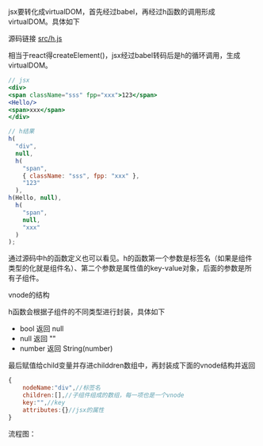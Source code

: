 
jsx要转化成virtualDOM，首先经过babel，再经过h函数的调用形成virtualDOM。具体如下 

源码链接 [src/h.js](./src/h.js)

相当于react得createElement()，jsx经过babel转码后是h的循环调用，生成virtualDOM。
```jsx
// jsx
<div>
<span className="sss" fpp="xxx">123</span>
<Hello/>
<span>xxx</span>
</div>

// h结果
h(
  "div",
  null,
  h(
    "span",
    { className: "sss", fpp: "xxx" },
    "123"
  ),
h(Hello, null),
  h(
    "span",
    null,
    "xxx"
  )
);
```
通过源码中h的函数定义也可以看见。h的函数第一个参数是标签名（如果是组件类型的化就是组件名）、第二个参数是属性值的key-value对象，后面的参数是所有子组件。

vnode的结构


h函数会根据子组件的不同类型进行封装，具体如下
- bool 返回 null
- null 返回 ""
- number 返回 String(number)

最后赋值给child变量并存进childdren数组中，再封装成下面的vnode结构并返回

```javascript
{
    nodeName:"div",//标签名
    children:[],//子组件组成的数组，每一项也是一个vnode
    key:"",//key
    attributes:{}//jsx的属性
}
```

流程图：

